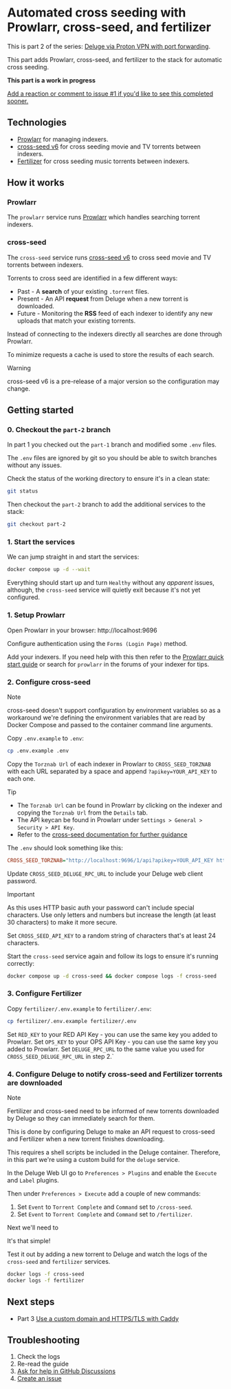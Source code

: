 # Automated cross seeding with Prowlarr, cross-seed, and fertilizer

This is part 2 of the series: [Deluge via Proton VPN with port forwarding](https://github.com/RogueOneEcho/how-to-setup-deluge-with-protonvpn-portforward).

This part adds Prowlarr, cross-seed, and fertilizer to the stack for automatic cross seeding.

**This part is a work in progress**

[Add a reaction or comment to issue #1 if you'd like to see this completed sooner.](https://github.com/RogueOneEcho/how-to-setup-deluge-with-protonvpn-portforward/issues/1)

## Technologies
- [Prowlarr](https://prowlarr.com/) for managing indexers.
- [cross-seed v6](https://github.com/cross-seed/cross-seed) for cross seeding movie and TV torrents between indexers.
- [Fertilizer](https://github.com/moleculekayak/fertilizer) for cross seeding music torrents between indexers.

## How it works

### Prowlarr

The `prowlarr` service runs [Prowlarr](https://prowlarr.com/) which handles searching torrent indexers.

### cross-seed

The `cross-seed` service runs [cross-seed v6](https://www.cross-seed.org/docs/v6-migration) to cross seed movie and TV torrents between indexers.

Torrents to cross seed are identified in a few different ways:
- Past - A **search** of your existing `.torrent` files.
- Present - An API **request** from Deluge when a new torrent is downloaded.
- Future - Monitoring the **RSS** feed of each indexer to identify any new uploads that match your existing torrents.

Instead of connecting to the indexers directly all searches are done through Prowlarr.

To minimize requests a cache is used to store the results of each search.

> [!WARNING]
> cross-seed v6 is a pre-release of a major version so the configuration may change.

## Getting started

### 0. Checkout the `part-2` branch

In part 1 you checked out the `part-1` branch and modified some `.env` files.

The `.env` files are ignored by git so you should be able to switch branches without any issues.

Check the status of the working directory to ensure it's in a clean state:

```bash
git status
```

Then checkout the `part-2` branch to add the additional services to the stack:

```bash
git checkout part-2
```

### 1. Start the services

We can jump straight in and start the services:

```bash
docker compose up -d --wait
```

Everything should start up and turn `Healthy` without any *apparent* issues, although, the `cross-seed` service will quietly exit because it's not yet configured.

### 1. Setup Prowlarr

Open Prowlarr in your browser: http://localhost:9696

Configure authentication using the `Forms (Login Page)` method.

Add your indexers. If you need help with this then refer to the [Prowlarr quick start guide](https://wiki.servarr.com/prowlarr/quick-start-guide) or search for `prowlarr` in the forums of your indexer for tips.

### 2. Configure cross-seed

> [!NOTE]
> cross-seed doesn't support configuration by environment variables so as a workaround we're defining the environment variables
> that are read by Docker Compose and passed to the container command line arguments.

Copy `.env.example` to `.env`:

```bash
cp .env.example .env
```

Copy the `Torznab Url` of each indexer in Prowlarr to `CROSS_SEED_TORZNAB` with each URL separated by a space and append `?apikey=YOUR_API_KEY` to each one.

> [!TIP]
> - The `Torznab Url` can be found in Prowlarr by clicking on the indexer and copying the `Torznab Url` from the `Details` tab.
> - The API keycan be found in Prowlarr under  `Settings > General > Security > API Key`.
> - Refer to the [cross-seed documentation for further guidance](https://www.cross-seed.org/docs/basics/options#torznab)

The `.env` should look something like this:

```ini
CROSS_SEED_TORZNAB="http://localhost:9696/1/api?apikey=YOUR_API_KEY http://localhost:9696/2/api?apikey=YOUR_API_KEY"
```

Update `CROSS_SEED_DELUGE_RPC_URL` to include your Deluge web client password.

> [!IMPORTANT]
> As this uses HTTP basic auth your password can't include special characters.
> Use only letters and numbers but increase the length (at least 30 characters) to make it more secure.

Set `CROSS_SEED_API_KEY` to a random string of characters that's at least 24 characters.

Start the `cross-seed` service again and follow its logs to ensure it's running correctly:

```bash
docker compose up -d cross-seed && docker compose logs -f cross-seed
```

### 3. Configure Fertilizer

Copy `fertilizer/.env.example` to `fertilizer/.env`:

```bash
cp fertilizer/.env.example fertilizer/.env
```

Set `RED_KEY` to your RED API Key - you can use the same key you added to Prowlarr.
Set `OPS_KEY` to your OPS API Key - you can use the same key you added to Prowlarr.
Set `DELUGE_RPC_URL` to the same value you used for `CROSS_SEED_DELUGE_RPC_URL` in step 2.`

### 4. Configure Deluge to notify cross-seed and Fertilizer torrents are downloaded

> [!NOTE]
> Fertilizer and cross-seed need to be informed of new torrents downloaded by Deluge so they can immediately search for them.
>
> This is done by configuring Deluge to make an API request to cross-seed and Fertilizer when a new torrent finishes downloading.
>
> This requires a shell scripts be included in the Deluge container. Therefore, in this part we're using a custom build for
> the `deluge` service.

In the Deluge Web UI go to `Preferences > Plugins` and enable the `Execute` and `Label` plugins.

Then under `Preferences > Execute` add a couple of new commands:

1. Set `Event` to `Torrent Complete` and `Command` set to `/cross-seed`.
2. Set `Event` to `Torrent Complete` and `Command` set to `/fertilizer`.

Next we'll need to

It's that simple!

Test it out by adding a new torrent to Deluge and watch the logs of the `cross-seed` and `fertilizer` services.

```bash
docker logs -f cross-seed
docker logs -f fertilizer
```

## Next steps

-  Part 3 [Use a custom domain and HTTPS/TLS with Caddy](https://github.com/RogueOneEcho/how-to-setup-deluge-with-protonvpn-portforward/tree/part-3)

## Troubleshooting

1. Check the logs
2. Re-read the guide
3. [Ask for help in GitHub Discussions](https://github.com/RogueOneEcho/how-to-setup-deluge-with-protonvpn-portforward/discussions)
4. [Create an issue](https://github.com/RogueOneEcho/how-to-setup-deluge-with-protonvpn-portforward/issues)
